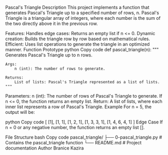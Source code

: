 Pascal's Triangle
Description
This project implements a function that generates Pascal's Triangle up to a specified number of rows, n. Pascal's Triangle is a triangular array of integers, where each number is the sum of the two directly above it in the previous row.

Features:
Handles edge cases: Returns an empty list if n <= 0.
Dynamic creation: Builds the triangle row by row based on mathematical rules.
Efficient: Uses list operations to generate the triangle in an optimized manner.
Function Prototype
python
Copy code
def pascal_triangle(n):
    """
    Generates Pascal's Triangle up to n rows.

    Args:
        n (int): The number of rows to generate.

    Returns:
        List of lists: Pascal's Triangle represented as a list of lists.
    """
Parameters:
n (int): The number of rows of Pascal's Triangle to generate. If n <= 0, the function returns an empty list.
Return:
A list of lists, where each inner list represents a row of Pascal's Triangle.
Example
For n = 5, the output will be:

python
Copy code
[
 [1],
 [1, 1],
 [1, 2, 1],
 [1, 3, 3, 1],
 [1, 4, 6, 4, 1]
]
Edge Case
If n = 0 or any negative number, the function returns an empty list [].

File Structure
bash
Copy code
pascal_triangle/
├── 0-pascal_triangle.py  # Contains the pascal_triangle function
└── README.md             # Project documentation
Author
Branice Kazira

